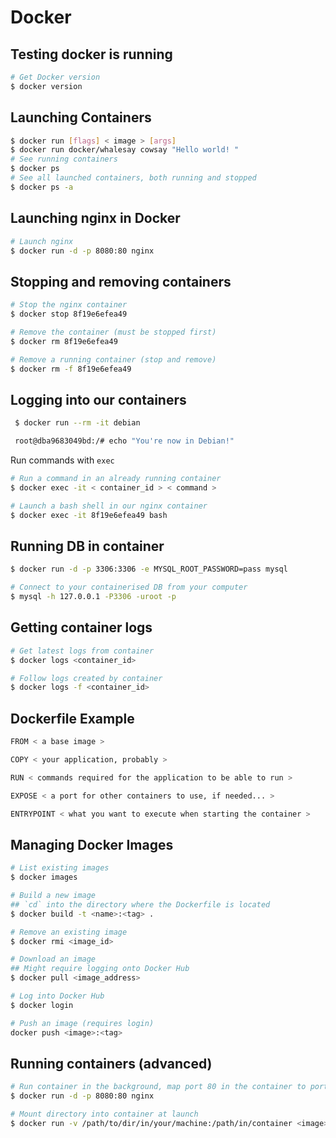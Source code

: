 # Docker

## Testing docker is running

```sh
# Get Docker version
$ docker version
```

## Launching Containers

```sh
$ docker run [flags] < image > [args]
$ docker run docker/whalesay cowsay "Hello world! "
# See running containers
$ docker ps
# See all launched containers, both running and stopped
$ docker ps -a
```

## Launching nginx in Docker

```sh
# Launch nginx
$ docker run -d -p 8080:80 nginx
```

## Stopping and removing containers

```sh
# Stop the nginx container
$ docker stop 8f19e6efea49

# Remove the container (must be stopped first)
$ docker rm 8f19e6efea49

# Remove a running container (stop and remove)
$ docker rm -f 8f19e6efea49
```

## Logging into our containers

```sh
 $ docker run --rm -it debian

 root@dba9683049bd:/# echo "You're now in Debian!"
```

Run commands with `exec`  

```sh
# Run a command in an already running container
$ docker exec -it < container_id > < command >

# Launch a bash shell in our nginx container
$ docker exec -it 8f19e6efea49 bash
```

## Running DB in container

```sh
$ docker run -d -p 3306:3306 -e MYSQL_ROOT_PASSWORD=pass mysql

# Connect to your containerised DB from your computer
$ mysql -h 127.0.0.1 -P3306 -uroot -p
```

## Getting container logs

```sh
# Get latest logs from container
$ docker logs <container_id>

# Follow logs created by container
$ docker logs -f <container_id>
```

## Dockerfile Example

```sh
FROM < a base image >

COPY < your application, probably >

RUN < commands required for the application to be able to run >

EXPOSE < a port for other containers to use, if needed... >

ENTRYPOINT < what you want to execute when starting the container >
```

## Managing Docker Images

```sh
# List existing images
$ docker images

# Build a new image
## `cd` into the directory where the Dockerfile is located
$ docker build -t <name>:<tag> .

# Remove an existing image
$ docker rmi <image_id>

# Download an image
## Might require logging onto Docker Hub
$ docker pull <image_address>

# Log into Docker Hub
$ docker login

# Push an image (requires login)
docker push <image>:<tag>
```

## Running containers (advanced)

```sh
# Run container in the background, map port 80 in the container to port 8080 in the host
$ docker run -d -p 8080:80 nginx

# Mount directory into container at launch
$ docker run -v /path/to/dir/in/your/machine:/path/in/container <image>
```
